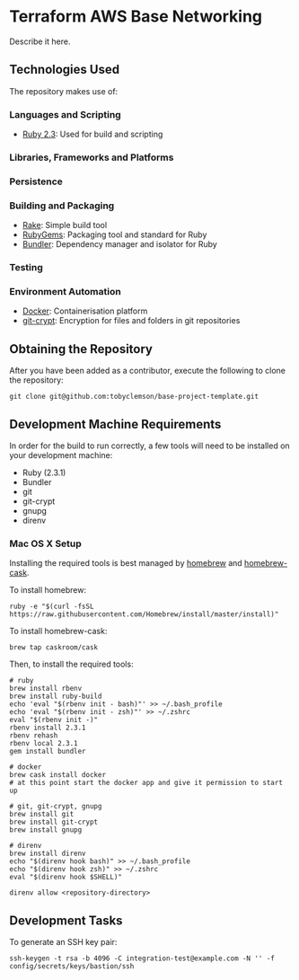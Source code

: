 Terraform AWS Base Networking
=============================

Describe it here.

Technologies Used
-----------------

The repository makes use of:

### Languages and Scripting

* [Ruby 2.3](http://ruby-doc.org/core-2.3.1/): Used for build and scripting

### Libraries, Frameworks and Platforms

### Persistence

### Building and Packaging

* [Rake](http://docs.seattlerb.org/rake/): Simple build tool
* [RubyGems](https://rubygems.org): Packaging tool and standard for Ruby
* [Bundler](http://bundler.io): Dependency manager and isolator for Ruby

### Testing

### Environment Automation

* [Docker](https://www.docker.com/): Containerisation platform
* [git-crypt](https://www.agwa.name/projects/git-crypt/): Encryption for files and folders in git repositories


Obtaining the Repository
------------------------

After you have been added as a contributor, execute the following to clone the repository:

```
git clone git@github.com:tobyclemson/base-project-template.git
```

Development Machine Requirements
--------------------------------

In order for the build to run correctly, a few tools will need to be installed on your
development machine:

* Ruby (2.3.1)
* Bundler
* git
* git-crypt
* gnupg
* direnv

### Mac OS X Setup

Installing the required tools is best managed by [homebrew](http://brew.sh) and
[homebrew-cask](http://caskroom.io).

To install homebrew:

```
ruby -e "$(curl -fsSL https://raw.githubusercontent.com/Homebrew/install/master/install)"
```

To install homebrew-cask:

```
brew tap caskroom/cask
```

Then, to install the required tools:

```
# ruby
brew install rbenv
brew install ruby-build
echo 'eval "$(rbenv init - bash)"' >> ~/.bash_profile
echo 'eval "$(rbenv init - zsh)"' >> ~/.zshrc
eval "$(rbenv init -)"
rbenv install 2.3.1
rbenv rehash
rbenv local 2.3.1
gem install bundler

# docker
brew cask install docker
# at this point start the docker app and give it permission to start up

# git, git-crypt, gnupg
brew install git
brew install git-crypt
brew install gnupg

# direnv
brew install direnv
echo "$(direnv hook bash)" >> ~/.bash_profile
echo "$(direnv hook zsh)" >> ~/.zshrc
eval "$(direnv hook $SHELL)"

direnv allow <repository-directory>
```

Development Tasks
-----------------

To generate an SSH key pair:

```
ssh-keygen -t rsa -b 4096 -C integration-test@example.com -N '' -f config/secrets/keys/bastion/ssh
```
